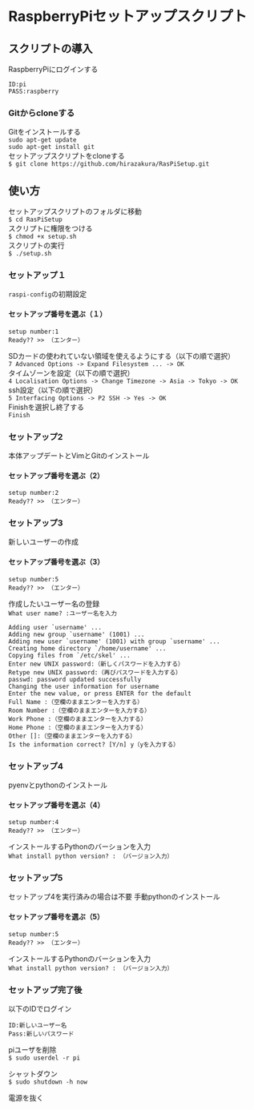 # RaspberryPiセットアップスクリプト

## スクリプトの導入  
RaspberryPiにログインする  
```$
ID:pi  
PASS:raspberry  
```
  
### Gitからcloneする  
Gitをインストールする  
`sudo apt-get update`  
`sudo apt-get install git`  
セットアップスクリプトをcloneする  
`$ git clone https://github.com/hirazakura/RasPiSetup.git`  
  
## 使い方  
セットアップスクリプトのフォルダに移動  
`$ cd RasPiSetup`  
スクリプトに権限をつける  
`$ chmod +x setup.sh`  
スクリプトの実行  
`$ ./setup.sh`  
  
### セットアップ１  
`raspi-config`の初期設定  
#### セットアップ番号を選ぶ（１）  
```
setup number:1  
Ready?? >> （エンター）
```
  
SDカードの使われていない領域を使えるようにする（以下の順で選択）  
`7 Advanced Options -> Expand Filesystem ... -> OK`  
タイムゾーンを設定（以下の順で選択）  
`4 Localisation Options -> Change Timezone -> Asia -> Tokyo -> OK`  
ssh設定（以下の順で選択）  
`5 Interfacing Options -> P2 SSH -> Yes -> OK`  
Finishを選択し終了する  
`Finish`  
  
### セットアップ2  
本体アップデートとVimとGitのインストール  
#### セットアップ番号を選ぶ（2）  
```
setup number:2
Ready?? >> （エンター）  
```
  
### セットアップ3  
新しいユーザーの作成  
#### セットアップ番号を選ぶ（3）  
```
setup number:5  
Ready?? >> （エンター）  
```
  
作成したいユーザー名の登録  
`What user name? :ユーザー名を入力`  
  
```
Adding user `username' ...  
Adding new group `username' (1001) ...  
Adding new user `username' (1001) with group `username' ...  
Creating home directory `/home/username' ...  
Copying files from `/etc/skel' ...  
Enter new UNIX password:（新しくパスワードを入力する）  
Retype new UNIX password:（再びパスワードを入力する）  
passwd: password updated successfully  
Changing the user information for username  
Enter the new value, or press ENTER for the default  
Full Name :（空欄のままエンターを入力する）  
Room Number :（空欄のままエンターを入力する）  
Work Phone :（空欄のままエンターを入力する）  
Home Phone :（空欄のままエンターを入力する）  
Other []:（空欄のままエンターを入力する）  
Is the information correct? [Y/n] y（yを入力する）  
```
  
### セットアップ4
pyenvとpythonのインストール  
  
#### セットアップ番号を選ぶ（4）
```
setup number:4  
Ready?? >> （エンター）
```  
インストールするPythonのバーションを入力  
`What install python version? : （バージョン入力）`
  
### セットアップ5
セットアップ4を実行済みの場合は不要
手動pythonのインストール

#### セットアップ番号を選ぶ（5）
```
setup number:5  
Ready?? >> （エンター）  
```
インストールするPythonのバーションを入力  
`What install python version? : （バージョン入力）`
  
### セットアップ完了後  
以下のIDでログイン  
```
ID:新しいユーザー名  
Pass:新しいパスワード  
```

piユーザを削除  
`$ sudo userdel -r pi`  

シャットダウン  
`$ sudo shutdown -h now`  

電源を抜く
